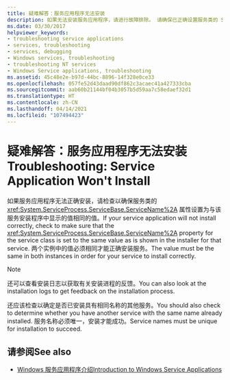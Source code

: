 ```yaml
---
title: 疑难解答：服务应用程序无法安装
description: 如果无法安装服务应用程序，请进行故障排除。 请确保已正确设置服务类的 ServiceName 属性。
ms.date: 03/30/2017
helpviewer_keywords:
- troubleshooting service applications
- services, troubleshooting
- services, debugging
- Windows services, troubleshooting
- troubleshooting NT services
- Windows Service applications, troubleshooting
ms.assetid: 45c48e2e-b97d-44bc-8896-14f328e0ce33
ms.openlocfilehash: 057fe52d43daad90df862c3acaec41a427333cba
ms.sourcegitcommit: aab60b21144bf04b3057b5d59aa7c58edaef32d1
ms.translationtype: HT
ms.contentlocale: zh-CN
ms.lasthandoff: 04/14/2021
ms.locfileid: "107494423"
---
```

# <a name="troubleshooting-service-application-wont-install"></a><span data-ttu-id="6c2a0-104">疑难解答：服务应用程序无法安装</span><span class="sxs-lookup"><span data-stu-id="6c2a0-104">Troubleshooting: Service Application Won't Install</span></span>

<span data-ttu-id="6c2a0-105">如果服务应用程序无法正确安装，请检查以确保服务类的 <xref:System.ServiceProcess.ServiceBase.ServiceName%2A> 属性设置为与该服务安装程序中显示的值相同的值。</span><span class="sxs-lookup"><span data-stu-id="6c2a0-105">If your service application will not install correctly, check to make sure that the <xref:System.ServiceProcess.ServiceBase.ServiceName%2A> property for the service class is set to the same value as is shown in the installer for that service.</span></span> <span data-ttu-id="6c2a0-106">两个实例中的值必须相同才能正确安装服务。</span><span class="sxs-lookup"><span data-stu-id="6c2a0-106">The value must be the same in both instances in order for your service to install correctly.</span></span>  
  
> [!NOTE]
> <span data-ttu-id="6c2a0-107">还可以查看安装日志以获取有关安装进程的反馈。</span><span class="sxs-lookup"><span data-stu-id="6c2a0-107">You can also look at the installation logs to get feedback on the installation process.</span></span>  
  
 <span data-ttu-id="6c2a0-108">还应该检查以确定是否已安装具有相同名称的其他服务。</span><span class="sxs-lookup"><span data-stu-id="6c2a0-108">You should also check to determine whether you have another service with the same name already installed.</span></span> <span data-ttu-id="6c2a0-109">服务名称必须唯一，安装才能成功。</span><span class="sxs-lookup"><span data-stu-id="6c2a0-109">Service names must be unique for installation to succeed.</span></span>  
  
## <a name="see-also"></a><span data-ttu-id="6c2a0-110">请参阅</span><span class="sxs-lookup"><span data-stu-id="6c2a0-110">See also</span></span>

- [<span data-ttu-id="6c2a0-111">Windows 服务应用程序介绍</span><span class="sxs-lookup"><span data-stu-id="6c2a0-111">Introduction to Windows Service Applications</span></span>](introduction-to-windows-service-applications.md)
